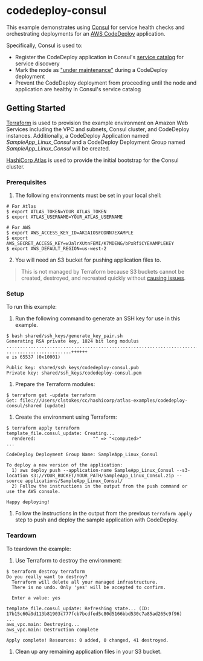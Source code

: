 # codedeploy-consul

This example demonstrates using [Consul](https://www.consul.io/) for
service health checks and orchestrating deployments for an
[AWS CodeDeploy](https://aws.amazon.com/codedeploy/) application.

Specifically, Consul is used to:
- Register the CodeDeploy application in Consul's
[service catalog](https://www.consul.io/docs/agent/services.html) for service
discovery
- Mark the node as
["under maintenance"](https://www.consul.io/docs/commands/maint.html) during a
CodeDeploy deployment
- Prevent the CodeDeploy deployment from proceeding until the node and
application are healthy in Consul's service catalog

## Getting Started

[Terraform](https://terraform.io/) is used to provision the example environment on Amazon Web Services including the VPC and subnets, Consul cluster, and CodeDeploy instances. Additionally, a CodeDeploy Application named *SampleApp_Linux_Consul* and a CodeDeploy Deployment Group named *SampleApp_Linux_Consul* will be created.

[HashiCorp Atlas](https://hashicorp.com/atlas.html) is used to provide the initial bootstrap for the Consul cluster.

### Prerequisites

1. The following environments must be set in your local shell:
  ```
  # For Atlas
  $ export ATLAS_TOKEN=YOUR_ATLAS_TOKEN
  $ export ATLAS_USERNAME=YOUR_ATLAS_USERNAME

  # For AWS
  $ export AWS_ACCESS_KEY_ID=AKIAIOSFODNN7EXAMPLE
  $ export AWS_SECRET_ACCESS_KEY=wJalrXUtnFEMI/K7MDENG/bPxRfiCYEXAMPLEKEY
  $ export AWS_DEFAULT_REGION=us-west-2
  ```
2. You will need an S3 bucket for pushing application files to.

> This is not managed by Terraform because S3 buckets cannot be created, destroyed, and recreated quickly without [causing issues](http://docs.aws.amazon.com/AmazonS3/latest/dev/BucketRestrictions.html).

### Setup

To run this example:

1. Run the following command to generate an SSH key for use in this example.
  ```
  $ bash shared/ssh_keys/generate_key_pair.sh
  Generating RSA private key, 1024 bit long modulus
  .................................................................................++++++
  ........................++++++
  e is 65537 (0x10001)

  Public key: shared/ssh_keys/codedeploy-consul.pub
  Private key: shared/ssh_keys/codedeploy-consul.pem
  ```
1. Prepare the Terraform modules:

  ```
  $ terraform get -update terraform
  Get: file:///Users/clstokes/cc/hashicorp/atlas-examples/codedeploy-consul/shared (update)
  ```
1. Create the environment using Terraform:
  ```
  $ terraform apply terraform
  template_file.consul_update: Creating...
    rendered:                     "" => "<computed>"
  ...

  CodeDeploy Deployment Group Name: SampleApp_Linux_Consul

  To deploy a new version of the application:
    1) aws deploy push --application-name SampleApp_Linux_Consul --s3-location s3://YOUR_BUCKET/YOUR_PATH/SampleApp_Linux_Consul.zip --source applications/SampleApp_Linux_Consul/
    2) Follow the instructions in the output from the push command or use the AWS console.

  Happy deploying!
  ```
1. Follow the instructions in the output from the previous `terraform apply` step to push and deploy the sample application with CodeDeploy.

### Teardown

To teardown the example:

1. Use Terraform to destroy the environment:
  ```
  $ terraform destroy terraform
  Do you really want to destroy?
    Terraform will delete all your managed infrastructure.
    There is no undo. Only 'yes' will be accepted to confirm.

    Enter a value: yes

  template_file.consul_update: Refreshing state... (ID: 17b15c60a9d113b81903c777fcb7bcdfed5c80d5166bbd530c7a85ad265c9f96)
  ...
  aws_vpc.main: Destroying...
  aws_vpc.main: Destruction complete

  Apply complete! Resources: 0 added, 0 changed, 41 destroyed.
  ```
1. Clean up any remaining application files in your S3 bucket.
